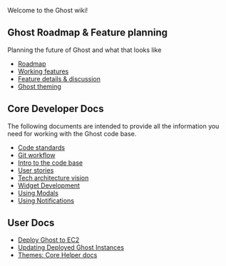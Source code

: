 Welcome to the Ghost wiki!

## Ghost Roadmap & Feature planning
Planning the future of Ghost and what that looks like

* [Roadmap](wiki/Roadmap)
* [Working features](wiki/Working-Features)
* [Feature details & discussion](wiki/Feature-details)
* [Ghost theming](wiki/Ghost-Theming)

## Core Developer Docs
The following documents are intended to provide all the information you need for working with the Ghost code base.

* [Code standards](wiki/Code-standards) 
* [Git workflow](wiki/Git-workflow)
* [Intro to the code base](wiki/Code-Structure)
* [User stories](wiki/User-Stories)
* [Tech architecture vision](wiki/Tech-architecture-vision)
* [Widget Development](wiki/Widget-Documentation)
* [Using Modals](wiki/Using-Modals)
* [Using Notifications](wiki/Using-Notifications)
## User Docs

* [Deploy Ghost to EC2](wiki/Deploy-Ghost-to-EC2)
* [Updating Deployed Ghost Instances](wiki/Updating-Deployed-Ghost-Instances)
* [Themes: Core Helper docs](wiki/Core-helper-documentation)